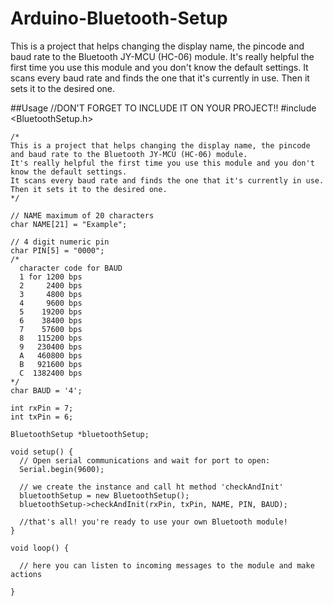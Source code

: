# Arduino-Bluetooth-Setup
This is a project that helps changing the display name, the pincode and baud rate to the Bluetooth JY-MCU (HC-06) module. It's really helpful the first time you use this module and you don't know the default settings.  It scans every baud rate and finds the one that it's currently in use. Then it sets it to the desired one.

##Usage
    //DON'T FORGET TO INCLUDE IT ON YOUR PROJECT!!
    #include <BluetoothSetup.h>
    
    /*
    This is a project that helps changing the display name, the pincode and baud rate to the Bluetooth JY-MCU (HC-06) module.
    It's really helpful the first time you use this module and you don't know the default settings.
    It scans every baud rate and finds the one that it's currently in use. Then it sets it to the desired one.
    */
    
    // NAME maximum of 20 characters
    char NAME[21] = "Example";

    // 4 digit numeric pin
    char PIN[5] = "0000";
    /*
      character code for BAUD
      1 for 1200 bps
      2     2400 bps
      3     4800 bps
      4     9600 bps
      5    19200 bps
      6    38400 bps
      7    57600 bps
      8   115200 bps
      9   230400 bps
      A   460800 bps
      B   921600 bps
      C  1382400 bps
    */
    char BAUD = '4';
    
    int rxPin = 7;
    int txPin = 6;
    
    BluetoothSetup *bluetoothSetup;
    
    void setup() {
      // Open serial communications and wait for port to open:
      Serial.begin(9600);
    
      // we create the instance and call ht method 'checkAndInit'
      bluetoothSetup = new BluetoothSetup();
      bluetoothSetup->checkAndInit(rxPin, txPin, NAME, PIN, BAUD);
      
      //that's all! you're ready to use your own Bluetooth module!
    }
    
    void loop() {
    
      // here you can listen to incoming messages to the module and make actions
    
    }
